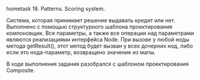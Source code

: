 hometask 18. Patterns. Scoring system.

Система, которая принимает решение выдавать кредит или нет. Выполнено с помощью структурного шаблона проектирования компоновщик.
Все параметры, а также все операции над параметрами являются реализациями интерфейса Node. При вызове у любой ноды метода
getResult(), этот метод будет вызван у всех дочерних нод, либо если это нода-параметр, возвращено значение из мапы.

В ходе выполнения задания разобрался с шаблоном проектирования Composite.
